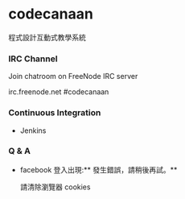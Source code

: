 codecanaan
==========

程式設計互動式教學系統

### IRC Channel ###

Join chatroom on FreeNode IRC server

  irc.freenode.net
  #codecanaan

### Continuous Integration ###

* Jenkins

### Q & A ###

* facebook 登入出現:** 發生錯誤，請稍後再試。**

	請清除瀏覽器 cookies

